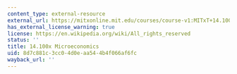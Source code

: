 ```yaml
---
content_type: external-resource
external_url: https://mitxonline.mit.edu/courses/course-v1:MITxT+14.100x/?utm_medium=ocw-website&utm_source=ocw-website&utm_campaign=dedp&utm_content=ocw-page-microeconomics
has_external_license_warning: true
license: https://en.wikipedia.org/wiki/All_rights_reserved
status: ''
title: 14.100x Microeconomics
uid: 8d7c881c-3cc0-4d0e-aa54-4b4f066af6fc
wayback_url: ''
---
```

